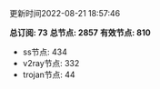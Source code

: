 更新时间2022-08-21 18:57:46

**总订阅: 73**
**总节点: 2857**
**有效节点: 810**
- ss节点: 434
- v2ray节点: 332
- trojan节点: 44
